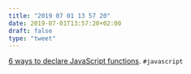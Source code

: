 ```yaml
---
title: "2019 07 01 13 57 20"
date: 2019-07-01T13:57:20+02:00
draft: false
type: "tweet"
---
```

[6 ways to declare JavaScript functions](https://dmitripavlutin.com/6-ways-to-declare-javascript-functions/#5-generator-function). `#javascript`
